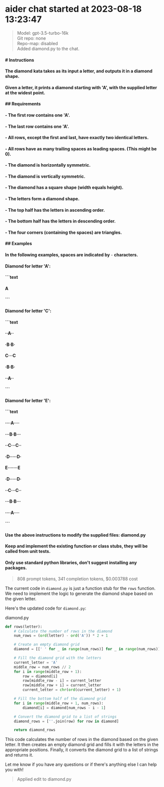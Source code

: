 
# aider chat started at 2023-08-18 13:23:47

> Model: gpt-3.5-turbo-16k  
> Git repo: none  
> Repo-map: disabled  
> Added diamond.py to the chat.  

#### # Instructions  
####   
#### The diamond kata takes as its input a letter, and outputs it in a diamond shape.  
#### Given a letter, it prints a diamond starting with 'A', with the supplied letter at the widest point.  
####   
#### ## Requirements  
####   
#### - The first row contains one 'A'.  
#### - The last row contains one 'A'.  
#### - All rows, except the first and last, have exactly two identical letters.  
#### - All rows have as many trailing spaces as leading spaces. (This might be 0).  
#### - The diamond is horizontally symmetric.  
#### - The diamond is vertically symmetric.  
#### - The diamond has a square shape (width equals height).  
#### - The letters form a diamond shape.  
#### - The top half has the letters in ascending order.  
#### - The bottom half has the letters in descending order.  
#### - The four corners (containing the spaces) are triangles.  
####   
#### ## Examples  
####   
#### In the following examples, spaces are indicated by `·` characters.  
####   
#### Diamond for letter 'A':  
####   
#### ```text  
#### A  
#### ```  
####   
#### Diamond for letter 'C':  
####   
#### ```text  
#### ··A··  
#### ·B·B·  
#### C···C  
#### ·B·B·  
#### ··A··  
#### ```  
####   
#### Diamond for letter 'E':  
####   
#### ```text  
#### ····A····  
#### ···B·B···  
#### ··C···C··  
#### ·D·····D·  
#### E·······E  
#### ·D·····D·  
#### ··C···C··  
#### ···B·B···  
#### ····A····  
#### ```  
####   
#### ####  
####   
#### Use the above instructions to modify the supplied files: diamond.py  
#### Keep and implement the existing function or class stubs, they will be called from unit tests.  
#### Only use standard python libraries, don't suggest installing any packages.  
> 808 prompt tokens, 341 completion tokens, $0.003788 cost  

The current code in `diamond.py` is just a function stub for the `rows` function. We need to implement the logic to generate the diamond shape based on the given letter.

Here's the updated code for `diamond.py`:

diamond.py
```python
def rows(letter):
    # Calculate the number of rows in the diamond
    num_rows = (ord(letter) - ord('A')) * 2 + 1

    # Create an empty diamond grid
    diamond = [[' ' for _ in range(num_rows)] for _ in range(num_rows)]

    # Fill the diamond grid with the letters
    current_letter = 'A'
    middle_row = num_rows // 2
    for i in range(middle_row + 1):
        row = diamond[i]
        row[middle_row - i] = current_letter
        row[middle_row + i] = current_letter
        current_letter = chr(ord(current_letter) + 1)

    # Fill the bottom half of the diamond grid
    for i in range(middle_row + 1, num_rows):
        diamond[i] = diamond[num_rows - i - 1]

    # Convert the diamond grid to a list of strings
    diamond_rows = [''.join(row) for row in diamond]

    return diamond_rows
```

This code calculates the number of rows in the diamond based on the given letter. It then creates an empty diamond grid and fills it with the letters in the appropriate positions. Finally, it converts the diamond grid to a list of strings and returns it.

Let me know if you have any questions or if there's anything else I can help you with!

> Applied edit to diamond.py  
